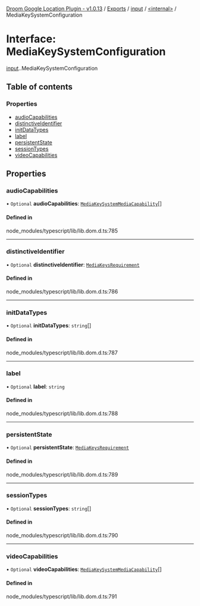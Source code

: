 [Droom Google Location Plugin - v1.0.13](../README.md) / [Exports](../modules.md) / [input](../modules/input.md) / [<internal\>](../modules/input._internal_.md) / MediaKeySystemConfiguration

# Interface: MediaKeySystemConfiguration

[input](../modules/input.md).[<internal>](../modules/input._internal_.md).MediaKeySystemConfiguration

## Table of contents

### Properties

- [audioCapabilities](input._internal_.MediaKeySystemConfiguration.md#audiocapabilities)
- [distinctiveIdentifier](input._internal_.MediaKeySystemConfiguration.md#distinctiveidentifier)
- [initDataTypes](input._internal_.MediaKeySystemConfiguration.md#initdatatypes)
- [label](input._internal_.MediaKeySystemConfiguration.md#label)
- [persistentState](input._internal_.MediaKeySystemConfiguration.md#persistentstate)
- [sessionTypes](input._internal_.MediaKeySystemConfiguration.md#sessiontypes)
- [videoCapabilities](input._internal_.MediaKeySystemConfiguration.md#videocapabilities)

## Properties

### audioCapabilities

• `Optional` **audioCapabilities**: [`MediaKeySystemMediaCapability`](input._internal_.MediaKeySystemMediaCapability.md)[]

#### Defined in

node_modules/typescript/lib/lib.dom.d.ts:785

___

### distinctiveIdentifier

• `Optional` **distinctiveIdentifier**: [`MediaKeysRequirement`](../modules/input._internal_.md#mediakeysrequirement)

#### Defined in

node_modules/typescript/lib/lib.dom.d.ts:786

___

### initDataTypes

• `Optional` **initDataTypes**: `string`[]

#### Defined in

node_modules/typescript/lib/lib.dom.d.ts:787

___

### label

• `Optional` **label**: `string`

#### Defined in

node_modules/typescript/lib/lib.dom.d.ts:788

___

### persistentState

• `Optional` **persistentState**: [`MediaKeysRequirement`](../modules/input._internal_.md#mediakeysrequirement)

#### Defined in

node_modules/typescript/lib/lib.dom.d.ts:789

___

### sessionTypes

• `Optional` **sessionTypes**: `string`[]

#### Defined in

node_modules/typescript/lib/lib.dom.d.ts:790

___

### videoCapabilities

• `Optional` **videoCapabilities**: [`MediaKeySystemMediaCapability`](input._internal_.MediaKeySystemMediaCapability.md)[]

#### Defined in

node_modules/typescript/lib/lib.dom.d.ts:791

